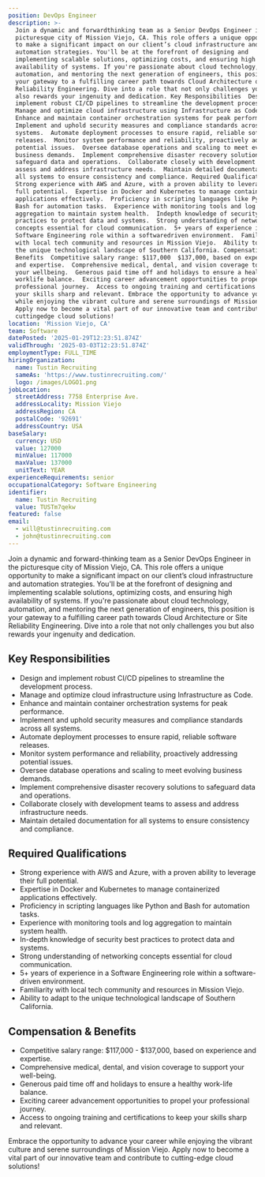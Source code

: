 ```yaml
---
position: DevOps Engineer
description: >-
  Join a dynamic and forwardthinking team as a Senior DevOps Engineer in the
  picturesque city of Mission Viejo, CA. This role offers a unique opportunity
  to make a significant impact on our client’s cloud infrastructure and
  automation strategies. You'll be at the forefront of designing and
  implementing scalable solutions, optimizing costs, and ensuring high
  availability of systems. If you're passionate about cloud technology,
  automation, and mentoring the next generation of engineers, this position is
  your gateway to a fulfilling career path towards Cloud Architecture or Site
  Reliability Engineering. Dive into a role that not only challenges you but
  also rewards your ingenuity and dedication. Key Responsibilities  Design and
  implement robust CI/CD pipelines to streamline the development process. 
  Manage and optimize cloud infrastructure using Infrastructure as Code. 
  Enhance and maintain container orchestration systems for peak performance. 
  Implement and uphold security measures and compliance standards across all
  systems.  Automate deployment processes to ensure rapid, reliable software
  releases.  Monitor system performance and reliability, proactively addressing
  potential issues.  Oversee database operations and scaling to meet evolving
  business demands.  Implement comprehensive disaster recovery solutions to
  safeguard data and operations.  Collaborate closely with development teams to
  assess and address infrastructure needs.  Maintain detailed documentation for
  all systems to ensure consistency and compliance. Required Qualifications 
  Strong experience with AWS and Azure, with a proven ability to leverage their
  full potential.  Expertise in Docker and Kubernetes to manage containerized
  applications effectively.  Proficiency in scripting languages like Python and
  Bash for automation tasks.  Experience with monitoring tools and log
  aggregation to maintain system health.  Indepth knowledge of security best
  practices to protect data and systems.  Strong understanding of networking
  concepts essential for cloud communication.  5+ years of experience in a
  Software Engineering role within a softwaredriven environment.  Familiarity
  with local tech community and resources in Mission Viejo.  Ability to adapt to
  the unique technological landscape of Southern California. Compensation &
  Benefits  Competitive salary range: $117,000  $137,000, based on experience
  and expertise.  Comprehensive medical, dental, and vision coverage to support
  your wellbeing.  Generous paid time off and holidays to ensure a healthy
  worklife balance.  Exciting career advancement opportunities to propel your
  professional journey.  Access to ongoing training and certifications to keep
  your skills sharp and relevant. Embrace the opportunity to advance your career
  while enjoying the vibrant culture and serene surroundings of Mission Viejo.
  Apply now to become a vital part of our innovative team and contribute to
  cuttingedge cloud solutions!
location: 'Mission Viejo, CA'
team: Software
datePosted: '2025-01-29T12:23:51.874Z'
validThrough: '2025-03-03T12:23:51.874Z'
employmentType: FULL_TIME
hiringOrganization:
  name: Tustin Recruiting
  sameAs: 'https://www.tustinrecruiting.com/'
  logo: /images/LOGO1.png
jobLocation:
  streetAddress: 7758 Enterprise Ave.
  addressLocality: Mission Viejo
  addressRegion: CA
  postalCode: '92691'
  addressCountry: USA
baseSalary:
  currency: USD
  value: 127000
  minValue: 117000
  maxValue: 137000
  unitText: YEAR
experienceRequirements: senior
occupationalCategory: Software Engineering
identifier:
  name: Tustin Recruiting
  value: TUSTm7qekw
featured: false
email:
  - will@tustinrecruiting.com
  - john@tustinrecruiting.com
---
```




Join a dynamic and forward-thinking team as a Senior DevOps Engineer in the picturesque city of Mission Viejo, CA. This role offers a unique opportunity to make a significant impact on our client’s cloud infrastructure and automation strategies. You'll be at the forefront of designing and implementing scalable solutions, optimizing costs, and ensuring high availability of systems. If you're passionate about cloud technology, automation, and mentoring the next generation of engineers, this position is your gateway to a fulfilling career path towards Cloud Architecture or Site Reliability Engineering. Dive into a role that not only challenges you but also rewards your ingenuity and dedication.

## Key Responsibilities
- Design and implement robust CI/CD pipelines to streamline the development process.
- Manage and optimize cloud infrastructure using Infrastructure as Code.
- Enhance and maintain container orchestration systems for peak performance.
- Implement and uphold security measures and compliance standards across all systems.
- Automate deployment processes to ensure rapid, reliable software releases.
- Monitor system performance and reliability, proactively addressing potential issues.
- Oversee database operations and scaling to meet evolving business demands.
- Implement comprehensive disaster recovery solutions to safeguard data and operations.
- Collaborate closely with development teams to assess and address infrastructure needs.
- Maintain detailed documentation for all systems to ensure consistency and compliance.

## Required Qualifications
- Strong experience with AWS and Azure, with a proven ability to leverage their full potential.
- Expertise in Docker and Kubernetes to manage containerized applications effectively.
- Proficiency in scripting languages like Python and Bash for automation tasks.
- Experience with monitoring tools and log aggregation to maintain system health.
- In-depth knowledge of security best practices to protect data and systems.
- Strong understanding of networking concepts essential for cloud communication.
- 5+ years of experience in a Software Engineering role within a software-driven environment.
- Familiarity with local tech community and resources in Mission Viejo.
- Ability to adapt to the unique technological landscape of Southern California.

## Compensation & Benefits
- Competitive salary range: $117,000 - $137,000, based on experience and expertise.
- Comprehensive medical, dental, and vision coverage to support your well-being.
- Generous paid time off and holidays to ensure a healthy work-life balance.
- Exciting career advancement opportunities to propel your professional journey.
- Access to ongoing training and certifications to keep your skills sharp and relevant.

Embrace the opportunity to advance your career while enjoying the vibrant culture and serene surroundings of Mission Viejo. Apply now to become a vital part of our innovative team and contribute to cutting-edge cloud solutions!
